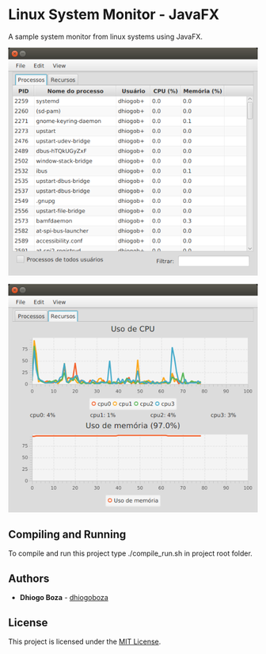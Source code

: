 # Linux System Monitor - JavaFX

A sample system monitor from linux systems using JavaFX.

![Picture 1](screenshots/picture01.png "Processes")

![Picture 2](screenshots/picture02.png "Resources")


## Compiling and Running

To compile and run this project type ./compile_run.sh in project root folder.


## Authors

* **Dhiogo Boza** - [dhiogoboza](https://github.com/dhiogoboza)


## License

This project is licensed under the [MIT License](https://opensource.org/licenses/MIT).
